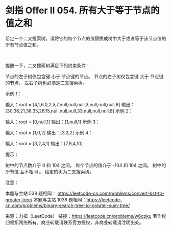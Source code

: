 # 剑指 Offer II 054. 所有大于等于节点的值之和

给定一个二叉搜索树，请将它的每个节点的值替换成树中大于或者等于该节点值的所有节点值之和。

 

提醒一下，二叉搜索树满足下列约束条件：

节点的左子树仅包含键 小于 节点键的节点。
节点的右子树仅包含键 大于 节点键的节点。
左右子树也必须是二叉搜索树。
 

示例 1：



输入：root = [4,1,6,0,2,5,7,null,null,null,3,null,null,null,8]
输出：[30,36,21,36,35,26,15,null,null,null,33,null,null,null,8]
示例 2：

输入：root = [0,null,1]
输出：[1,null,1]
示例 3：

输入：root = [1,0,2]
输出：[3,3,2]
示例 4：

输入：root = [3,2,4,1]
输出：[7,9,4,10]
 

提示：

树中的节点数介于 0 和 104 之间。
每个节点的值介于 -104 和 104 之间。
树中的所有值 互不相同 。
给定的树为二叉搜索树。
 

注意：

本题与主站 538 题相同： https://leetcode-cn.com/problems/convert-bst-to-greater-tree/
本题与主站 1038 题相同：https://leetcode-cn.com/problems/binary-search-tree-to-greater-sum-tree/

来源：力扣（LeetCode）
链接：https://leetcode.cn/problems/w6cpku
著作权归领扣网络所有。商业转载请联系官方授权，非商业转载请注明出处。